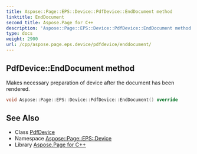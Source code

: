 ```yaml
---
title: Aspose::Page::EPS::Device::PdfDevice::EndDocument method
linktitle: EndDocument
second_title: Aspose.Page for C++
description: 'Aspose::Page::EPS::Device::PdfDevice::EndDocument method. Makes necessary preparation of device after the document has been rendered in C++.'
type: docs
weight: 2900
url: /cpp/aspose.page.eps.device/pdfdevice/enddocument/
---
```

## PdfDevice::EndDocument method


Makes necessary preparation of device after the document has been rendered.

```cpp
void Aspose::Page::EPS::Device::PdfDevice::EndDocument() override
```

## See Also

* Class [PdfDevice](../)
* Namespace [Aspose::Page::EPS::Device](../../)
* Library [Aspose.Page for C++](../../../)
